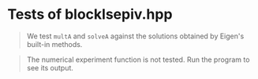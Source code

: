 # Tests of blocklsepiv.hpp

> We test `multA` and `solveA` against the solutions obtained by Eigen's built-in methods.

> The numerical experiment function is not tested. Run the program to see its output.
